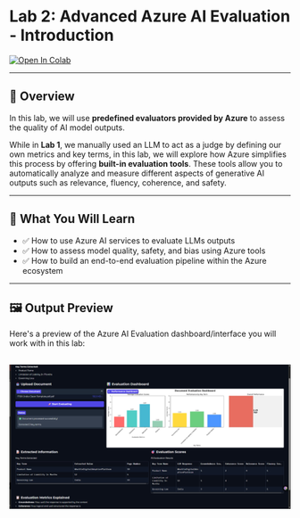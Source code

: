 # Lab 2: Advanced Azure AI Evaluation - Introduction

[![Open In Colab](https://colab.research.google.com/assets/colab-badge.svg)](<https://colab.research.google.com/github/sachin0034/hands_on_AI_introduction_to_AI_evaluations-4038348/blob/main/Lab-2%28Custom_Azure_AI_Evaluators%29/Advanced_Azure_AI_Evaluation.ipynb>)



---

## 🧠 Overview

In this lab, we will use **predefined evaluators provided by Azure** to assess the quality of AI model outputs. 

While in **Lab 1**, we manually used an LLM to act as a judge by defining our own metrics and key terms, in this lab, we will explore how Azure simplifies this process by offering **built-in evaluation tools**. These tools allow you to automatically analyze and measure different aspects of generative AI outputs such as relevance, fluency, coherence, and safety.

---

## 📘 What You Will Learn

- ✅ How to use Azure AI services to evaluate LLMs outputs
- ✅ How to assess model quality, safety, and bias using Azure tools
- ✅ How to build an end-to-end evaluation pipeline within the Azure ecosystem

---

## 🖼️ Output Preview

Here's a preview of the Azure AI Evaluation dashboard/interface you will work with in this lab:

![Azure AI Evaluation Output](images/img-1.png)
---


